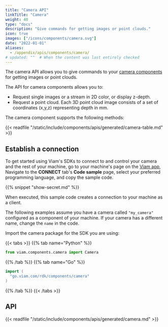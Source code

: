 ```yaml
---
title: "Camera API"
linkTitle: "Camera"
weight: 40
type: "docs"
description: "Give commands for getting images or point clouds."
icon: true
images: ["/icons/components/camera.svg"]
date: "2022-01-01"
aliases:
  - /appendix/apis/components/camera/
# updated: ""  # When the content was last entirely checked
---
```


The camera API allows you to give commands to your [camera components](/operate/reference/components/camera/) for getting images or point clouds.

The API for camera components allows you to:

- Request single images or a stream in 2D color, or display z-depth.
- Request a point cloud.
  Each 3D point cloud image consists of a set of coordinates (x,y,z) representing depth in mm.

The camera component supports the following methods:

{{< readfile "/static/include/components/apis/generated/camera-table.md" >}}

## Establish a connection

To get started using Viam's SDKs to connect to and control your camera and the rest of your machine, go to your machine's page on the [Viam app](https://app.viam.com),
Navigate to the **CONNECT** tab's **Code sample** page, select your preferred programming language, and copy the sample code.

{{% snippet "show-secret.md" %}}

When executed, this sample code creates a connection to your machine as a client.

The following examples assume you have a camera called `"my_camera"` configured as a component of your machine.
If your camera has a different name, change the `name` in the code.

Import the camera package for the SDK you are using:

{{< tabs >}}
{{% tab name="Python" %}}

```python
from viam.components.camera import Camera
```

{{% /tab %}}
{{% tab name="Go" %}}

```go
import (
  "go.viam.com/rdk/components/camera"
)
```

{{% /tab %}}
{{< /tabs >}}

## API

{{< readfile "/static/include/components/apis/generated/camera.md" >}}
